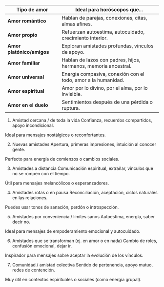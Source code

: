 | Tipo de amor              | Ideal para horóscopos que...                                    |
| ------------------------- | --------------------------------------------------------------- |
| **Amor romántico**        | Hablan de parejas, conexiones, citas, almas afines.             |
| **Amor propio**           | Refuerzan autoestima, autocuidado, crecimiento interior.        |
| **Amor platónico/amigos** | Exploran amistades profundas, vínculos de apoyo.                |
| **Amor familiar**         | Hablan de lazos con padres, hijos, hermanos, memoria ancestral. |
| **Amor universal**        | Energía compasiva, conexión con el todo, amor a la humanidad.   |
| **Amor espiritual**       | Amor por lo divino, por el alma, por lo invisible.              |
| **Amor en el duelo**      | Sentimientos después de una pérdida o ruptura.                  |

1. Amistad cercana / de toda la vida
Confianza, recuerdos compartidos, apoyo incondicional.

Ideal para mensajes nostálgicos o reconfortantes.

2. Nuevas amistades
Apertura, primeras impresiones, intuición al conocer gente.

Perfecto para energía de comienzos o cambios sociales.

3. Amistades a distancia
Comunicación espiritual, extrañar, vínculos que no se rompen con el tiempo.

Útil para mensajes melancólicos o esperanzadores.

4. Amistades rotas o en pausa
Reconciliación, aceptación, ciclos naturales en las relaciones.

Puedes usar tonos de sanación, perdón o introspección.

5. Amistades por conveniencia / límites sanos
Autoestima, energía, saber decir no.

Ideal para mensajes de empoderamiento emocional y autocuidado.

6. Amistades que se transforman (ej. en amor o en nada)
Cambio de roles, confusión emocional, dejar ir.

Inspirador para mensajes sobre aceptar la evolución de los vínculos.

7. Comunidad / amistad colectiva
Sentido de pertenencia, apoyo mutuo, redes de contención.

Muy útil en contextos espirituales o sociales (como energía grupal).